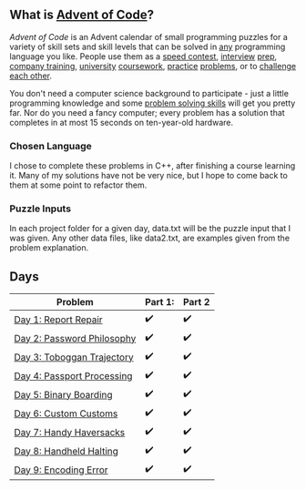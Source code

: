 
## What is [Advent of Code](https://adventofcode.com/)?

_Advent of Code_ is an Advent calendar of small programming puzzles for a variety of skill sets and skill levels that can be solved in [any](https://github.com/search?q=advent+of+code) programming language you like. People use them as a [speed contest](https://adventofcode.com/leaderboard), [interview](https://y3l2n.com/2018/05/09/interview-prep-advent-of-code/) [prep](https://twitter.com/dznqbit/status/1037607793144938497), [company training](https://twitter.com/pgoultiaev/status/950805811583963137), [university](https://gitlab.com/imhoffman/fa19b4-mat3006/wikis/home) [coursework](https://www.gribblelab.org/scicomp2019/), [practice](https://twitter.com/mrdanielklein/status/936267621468483584) [problems](https://comp215.blogs.rice.edu/), or to [challenge each other](https://www.reddit.com/r/adventofcode/search?q=flair%3Aupping&restrict_sr=on).

You don't need a computer science background to participate - just a little programming knowledge and some [problem solving skills](https://www.reddit.com/r/adventofcode/comments/7kd8jt/what_would_you_say_are_the_minimal_skills_for/dre0uu3/) will get you pretty far. Nor do you need a fancy computer; every problem has a solution that completes in at most 15 seconds on ten-year-old hardware.

### Chosen Language

I chose to complete these problems in C++, after finishing a course learning it. Many of my solutions have not be very nice, but I hope to come back to them at some point to refactor them.

### Puzzle Inputs

In each project folder for a given day, data.txt will be the puzzle input that I was given. Any other data files, like data2.txt, are examples given from the problem explanation.

## Days

| Problem | Part 1: | Part 2 |
| ------- | ------- | ------ |
| [Day 1: Report Repair](2020/2020day1) | :heavy_check_mark: | :heavy_check_mark: |
| [Day 2: Password Philosophy](2020/2020day2) | :heavy_check_mark: | :heavy_check_mark: |
| [Day 3: Toboggan Trajectory](2020/2020day3) | :heavy_check_mark: | :heavy_check_mark: |
| [Day 4: Passport Processing](2020/2020day4) | :heavy_check_mark: | :heavy_check_mark: |
| [Day 5: Binary Boarding](2020/2020day5) | :heavy_check_mark: | :heavy_check_mark: |
| [Day 6: Custom Customs](2020/2020day6) | :heavy_check_mark: | :heavy_check_mark: |
| [Day 7: Handy Haversacks](2020/2020day7) | :heavy_check_mark: | :heavy_check_mark: |
| [Day 8: Handheld Halting](2020/2020day8) | :heavy_check_mark: | :heavy_check_mark: |
| [Day 9: Encoding Error](2020/2020day9) | :heavy_check_mark: | :heavy_check_mark: |